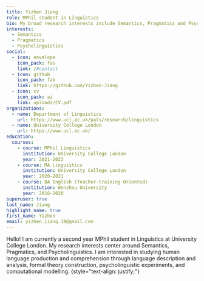 ```yaml
---
title: Yizhen Jiang
role: MPhil student in Linguistics
bio: My broad research interests include Semantics, Pragmatics and Psycholinguistics.
interests:
  - Semantics
  - Pragmatics
  - Psycholinguistics
social:
  - icon: envelope
    icon_pack: fas
    link: /#contact
  - icon: github
    icon_pack: fab
    link: https://github.com/Yizhen-Jiang
  - icon: cv
    icon_pack: ai
    link: uploads/CV.pdf
organizations:
  - name: Department of Linguistics
    url: https://www.ucl.ac.uk/pals/research/linguistics
  - name: University College London
    url: https://www.ucl.ac.uk/
education:
  courses:
    - course: MPhil Linguistics
      institution: University College London
      year: 2021-2023
    - course: MA Linguistics
      institution: University College London
      year: 2020-2021
    - course: BA English (Teacher-training Oriented)
      institution: Wenzhou University
      year: 2016-2020
superuser: true
last_name: Jiang
highlight_name: true
first_name: Yizhen
email: yizhen.jiang.19@gmail.com
---
```


Hello! I am currently a second year MPhil student in Linguistics at University College London. My research interests center around Semantics, Pragmatics, and Psycholinguistics. I am interested in studying human language production and comprehension through language description and analysis, formal theory construction, psycholinguistic experiments, and computational modelling.
{style="text-align: justify;"}
